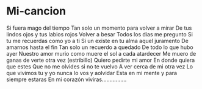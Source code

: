 # Mi-cancion

Si fuera mago del tiempo
Tan solo un momento para volver a mirar
De tus lindos ojos y tus labios rojos
Volver a besar
Todos los dias me pregunto
Si tu me recuerdas como yo a ti
Si un existe en tu alma aquel juramento
De amarnos hasta el fin
Tan solo un recuerdo a quedado
De todo lo que hubo ayer
Nuestro amor murio como muere el sol a cada atardecer
Me muero de ganas de verte otra vez
(estribillo)
Quiero pedirte mi amor
En donde quiera que estes
Que no me olvides si no te vuelvo
A ver cerca de mi otra vez
Lo que vivimos tu y yo nunca lo vos y aolvidar
Esta en mi mente y para siempre estaras
En mi corazón viviras................
